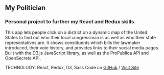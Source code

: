## My Politician
### Personal project to further my React and Redux skills.

This app lets people click on a district on a dynamic map of the United States to find out who their local congressman is as well as who their state representatives are. It shows constituents which bills the lawmaker introduced, their vote history, and provides links to their social media pages. Built with the D3.js JavaScript library, as well as the ProPublica API and OpenSecrets API.

TECHNOLOGY: React, Redux, D3, Sass
Code on [GitHub](https://github.com/NickHimmel/my-politician-app) / [Visit Site](https://nickhimmel.github.io/my-politician-app/)

